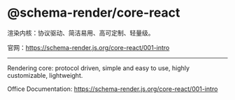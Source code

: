# @schema-render/core-react

渲染内核：协议驱动、简洁易用、高可定制、轻量级。

官网：https://schema-render.js.org/core-react/001-intro

---

Rendering core: protocol driven, simple and easy to use, highly customizable, lightweight.

Office Documentation: https://schema-render.js.org/core-react/001-intro
